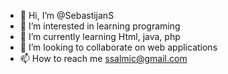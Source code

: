 - 👋 Hi, I’m @SebastijanS 
- 👀 I’m interested in learning programing
- 🌱 I’m currently learning Html, java, php
- 💞️ I’m looking to collaborate on web applications
- 📫 How to reach me ssalmic@gmail.com

<!---
SebastijanS/SebastijanS is a ✨ special ✨ repository because its `README.md` (this file) appears on your GitHub profile.
You can click the Preview link to take a look at your changes.
--->
